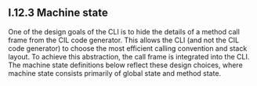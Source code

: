 ## I.12.3 Machine state

One of the design goals of the CLI is to hide the details of a method call frame from the CIL code generator. This allows the CLI (and not the CIL code generator) to choose the most efficient calling convention and stack layout. To achieve this abstraction, the call frame is integrated into the CLI. The machine state definitions below reflect these design choices, where machine state consists primarily of global state and method state.
